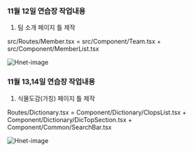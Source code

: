 ### 11월 12일 연습장 작업내용 <br/>

1. 팀 소개 페이지 틀 제작 <br/>

src/Routes/Member.tsx = src/Component/Team.tsx + src/Component/MemberList.tsx <br/>

![Hnet-image](https://user-images.githubusercontent.com/81430564/141446540-96318943-59a0-4d2c-9032-4cafda162330.gif) <br/>


### 11월 13,14일 연습장 작업내용 <br/>

1. 식물도감(가칭) 페이지 틀 제작<br/>

Routes/Dictionary.tsx = Component/Dictionary/ClopsList.tsx + Component/Dictionary/DicTopSection.tsx + Component/Common/SearchBar.tsx<br/>

![Hnet-image](https://user-images.githubusercontent.com/81430564/141672695-87d80a11-d7a8-46cb-b514-a33b0fac7942.gif)

